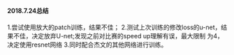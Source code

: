 #### 2018.7.24总结
1.尝试使用放大的patch训练，结果不佳；
2.测试上次训练的修改loss的u-net，结果不佳，决定放弃U-net;发现之前对比赛的speed up理解有误，最大限制
为4，决定使用resnet网络
3.同时配合杰文的其他网络进行训练。
